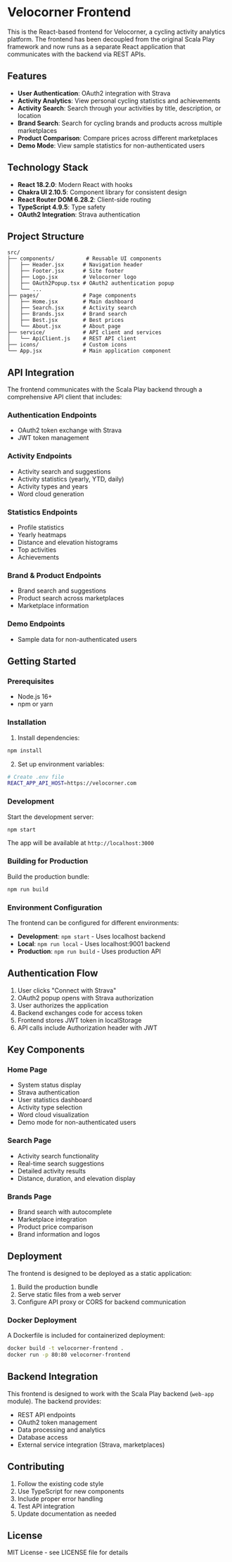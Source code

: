 # Velocorner Frontend

This is the React-based frontend for Velocorner, a cycling activity analytics platform. The frontend has been decoupled from the original Scala Play framework and now runs as a separate React application that communicates with the backend via REST APIs.

## Features

- **User Authentication**: OAuth2 integration with Strava
- **Activity Analytics**: View personal cycling statistics and achievements
- **Activity Search**: Search through your activities by title, description, or location
- **Brand Search**: Search for cycling brands and products across multiple marketplaces
- **Product Comparison**: Compare prices across different marketplaces
- **Demo Mode**: View sample statistics for non-authenticated users

## Technology Stack

- **React 18.2.0**: Modern React with hooks
- **Chakra UI 2.10.5**: Component library for consistent design
- **React Router DOM 6.28.2**: Client-side routing
- **TypeScript 4.9.5**: Type safety
- **OAuth2 Integration**: Strava authentication

## Project Structure

```
src/
├── components/          # Reusable UI components
│   ├── Header.jsx      # Navigation header
│   ├── Footer.jsx      # Site footer
│   ├── Logo.jsx        # Velocorner logo
│   ├── OAuth2Popup.tsx # OAuth2 authentication popup
│   └── ...
├── pages/              # Page components
│   ├── Home.jsx        # Main dashboard
│   ├── Search.jsx      # Activity search
│   ├── Brands.jsx      # Brand search
│   ├── Best.jsx        # Best prices
│   └── About.jsx       # About page
├── service/            # API client and services
│   └── ApiClient.js    # REST API client
├── icons/              # Custom icons
└── App.jsx             # Main application component
```

## API Integration

The frontend communicates with the Scala Play backend through a comprehensive API client that includes:

### Authentication Endpoints
- OAuth2 token exchange with Strava
- JWT token management

### Activity Endpoints
- Activity search and suggestions
- Activity statistics (yearly, YTD, daily)
- Activity types and years
- Word cloud generation

### Statistics Endpoints
- Profile statistics
- Yearly heatmaps
- Distance and elevation histograms
- Top activities
- Achievements

### Brand & Product Endpoints
- Brand search and suggestions
- Product search across marketplaces
- Marketplace information

### Demo Endpoints
- Sample data for non-authenticated users

## Getting Started

### Prerequisites

- Node.js 16+ 
- npm or yarn

### Installation

1. Install dependencies:
```bash
npm install
```

2. Set up environment variables:
```bash
# Create .env file
REACT_APP_API_HOST=https://velocorner.com
```

### Development

Start the development server:
```bash
npm start
```

The app will be available at `http://localhost:3000`

### Building for Production

Build the production bundle:
```bash
npm run build
```

### Environment Configuration

The frontend can be configured for different environments:

- **Development**: `npm start` - Uses localhost backend
- **Local**: `npm run local` - Uses localhost:9001 backend
- **Production**: `npm run build` - Uses production API

## Authentication Flow

1. User clicks "Connect with Strava"
2. OAuth2 popup opens with Strava authorization
3. User authorizes the application
4. Backend exchanges code for access token
5. Frontend stores JWT token in localStorage
6. API calls include Authorization header with JWT

## Key Components

### Home Page
- System status display
- Strava authentication
- User statistics dashboard
- Activity type selection
- Word cloud visualization
- Demo mode for non-authenticated users

### Search Page
- Activity search functionality
- Real-time search suggestions
- Detailed activity results
- Distance, duration, and elevation display

### Brands Page
- Brand search with autocomplete
- Marketplace integration
- Product price comparison
- Brand information and logos

## Deployment

The frontend is designed to be deployed as a static application:

1. Build the production bundle
2. Serve static files from a web server
3. Configure API proxy or CORS for backend communication

### Docker Deployment

A Dockerfile is included for containerized deployment:

```bash
docker build -t velocorner-frontend .
docker run -p 80:80 velocorner-frontend
```

## Backend Integration

This frontend is designed to work with the Scala Play backend (`web-app` module). The backend provides:

- REST API endpoints
- OAuth2 token management
- Data processing and analytics
- Database access
- External service integration (Strava, marketplaces)

## Contributing

1. Follow the existing code style
2. Use TypeScript for new components
3. Include proper error handling
4. Test API integration
5. Update documentation as needed

## License

MIT License - see LICENSE file for details